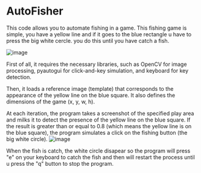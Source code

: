 # AutoFisher
This code allows you to automate fishing in a game. This fishing game is simple, you have a yellow line and if it goes to the blue rectangle u have to press the big white cercle. you do this until you have catch a fish. 

![image](https://user-images.githubusercontent.com/89668373/235968973-0640f012-e329-4bd7-9109-8625d89d81c7.png)

First of all, it requires the necessary libraries, such as OpenCV for image processing, pyautogui for click-and-key simulation, and keyboard for key detection.

Then, it loads a reference image (template) that corresponds to the appearance of the yellow line on the blue square. It also defines the dimensions of the game (x, y, w, h).

At each iteration, the program takes a screenshot of the specified play area and milks it to detect the presence of the yellow line on the blue square. If the result is greater than or equal to 0.8 (which means the yellow line is on the blue square), the program simulates a click on the fishing button (the big white circle).
![image](https://user-images.githubusercontent.com/89668373/235973652-5d2ff4db-44ce-4bf5-b573-a24a65c082c3.png)

When the fish is catch, the white circle disapear so the program will press "e" on your keyboard to catch the fish and then will restart the process until u press the "q" button to stop the program. 





